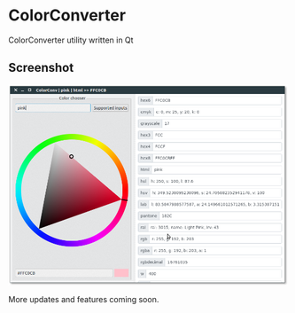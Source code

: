 # ColorConverter
ColorConverter utility written in Qt

## Screenshot
![ColorConverter Application for Linux Desktop](https://github.com/keshavbhatt/ColorConverter/blob/main/screenshots/1.png?raw=true)

More updates and features coming soon.
